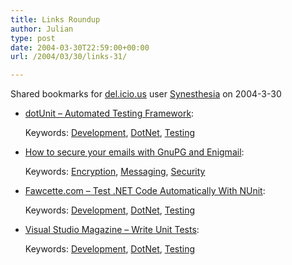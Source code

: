 ```yaml
---
title: Links Roundup
author: Julian
type: post
date: 2004-03-30T22:59:00+00:00
url: /2004/03/30/links-31/

---
```

Shared bookmarks for [del.icio.us][1] user  [Synesthesia][2] on 2004-3-30

  * [dotUnit &#8211; Automated Testing Framework][3]:
   
    Keywords: [Development][4], [DotNet][5], [Testing][6]
  * [How to secure your emails with GnuPG and Enigmail][7]:
   
    Keywords: [Encryption][8], [Messaging][9], [Security][10]
  * [Fawcette.com &#8211; Test .NET Code Automatically With NUnit][11]:
   
    Keywords: [Development][4], [DotNet][5], [Testing][6]
  * [Visual Studio Magazine &#8211; Write Unit Tests][12]:
   
    Keywords: [Development][4], [DotNet][5], [Testing][6]

 [1]: https://del.icio.us/
 [2]: https://del.icio.us/synesthesia
 [3]: https://dotunit.sourceforge.net/ "https://dotunit.sourceforge.net/"
 [4]: https://del.icio.us/synesthesia/Development
 [5]: https://del.icio.us/synesthesia/DotNet
 [6]: https://del.icio.us/synesthesia/Testing
 [7]: https://dudu.dyn.2-h.org/nist/gpg-enigmail-howto.php "https://dudu.dyn.2-h.org/nist/gpg-enigmail-howto.php"
 [8]: https://del.icio.us/synesthesia/Encryption
 [9]: https://del.icio.us/synesthesia/Messaging
 [10]: https://del.icio.us/synesthesia/Security
 [11]: https://www.fawcette.com/vsm/2002_07/online/csharp_bwagner_07_22_02/ "https://www.fawcette.com/vsm/2002_07/online/csharp_bwagner_07_22_02/"
 [12]: https://www.fawcette.com/vsm/2002_12/online/smith/ "https://www.fawcette.com/vsm/2002_12/online/smith/"